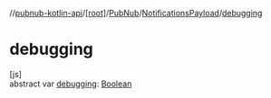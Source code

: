//[pubnub-kotlin-api](../../../../index.md)/[[root]](../../index.md)/[PubNub](../index.md)/[NotificationsPayload](index.md)/[debugging](debugging.md)

# debugging

[js]\
abstract var [debugging](debugging.md): [Boolean](https://kotlinlang.org/api/latest/jvm/stdlib/kotlin/-boolean/index.html)
